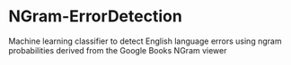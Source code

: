# NGram-ErrorDetection
Machine learning classifier to detect English language errors using ngram probabilities derived from the Google Books NGram viewer

